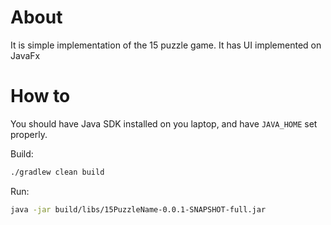
# About
It is simple implementation of the 15 puzzle game. 
It has UI implemented on JavaFx

# How to 
You should have Java SDK installed on you laptop, and have `JAVA_HOME` set properly.
  
Build:
```bash
./gradlew clean build
```

Run:
```bash
java -jar build/libs/15PuzzleName-0.0.1-SNAPSHOT-full.jar
```



